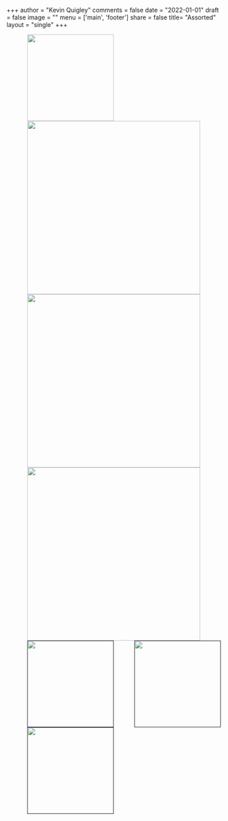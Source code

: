 +++
author = "Kevin Quigley"
comments = false
date = "2022-01-01"
draft = false
image = ""
menu = ['main', 'footer']
share = false
title= "Assorted"
layout = "single"
+++

<div style="display: flex; flex-direction: row; flex-flow: wrap;">
<a href="https://hubermanlab.com/">
<img src="https://m.media-amazon.com/images/I/91nXXb8WMJL._AC_UY436_FMwebp_QL65_.jpg" width="200" style="margin-left: 3rem;">
</img>
</a>
<a href="https://www.youtube.com/watch?v=NNnIGh9g6fA&list=PL848F2368C90DDC3D">
<img src="https://user-images.githubusercontent.com/77201918/174677910-9f3705a0-3e50-413a-be7d-f50a4b8fad15.png" width="400" style="margin-left: 3rem;">
</img>
</a>
<a href="https://www.youtube.com/playlist?list=PL6A08EB4EEFF3E91F">
<img src="https://i2.wp.com/debunkingdenialism.com/wp-content/uploads/2017/07/paulbloomvideolectures.jpg?fit=799%2C446" width="400" style="margin-left: 3rem;">
</img>
</a>
<a href="https://www.acquired.fm/">
<img src="https://user-images.githubusercontent.com/77201918/174677854-07488ef0-728b-416c-b7ea-d5d34e25ccde.png" width="400" style="margin-left: 3rem;">
</img>
</a>
<a href="">
<img src="" width="200" style="margin-left: 3rem;">
</img>
</a>
<a href="">
<img src="" width="200" style="margin-left: 3rem;">
</img>
</a>
<a href="">
<img src="" width="200" style="margin-left: 3rem;">
</img>
</a>
</div>
